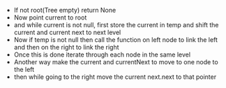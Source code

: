 - If not root(Tree empty) return None
- Now point current to root
- and while current is not null, first store the current in temp and shift the current and current next to next level
- Now if temp is not null then call the function on left node to link the left and then on the right to link the right
- Once this is done iterate through each node in the same level
- Another way make the current and currentNext to move to one node to the left 
- then while going to the right move the current next.next to that pointer
